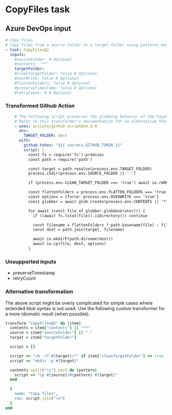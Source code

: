 # CopyFiles task

## Azure DevOps input

```yaml
# Copy files
# Copy files from a source folder to a target folder using patterns matching file paths (not folder paths)
- task: CopyFiles@2
  inputs:
    #sourceFolder: # Optional
    #contents: '**'
    targetFolder:
    #cleanTargetFolder: false # Optional
    #overWrite: false # Optional
    #flattenFolders: false # Optional
    #preserveTimestamp: false # Optional
    #retryCount: 0 # Optional
```

### Transformed Github Action

```yaml
    # The following script preserves the globbing behavior of the CopyFiles task.
    # Refer to this transformer's documentation for an alternative that will work in simple cases.
    - uses: actions/github-script@v6.4.0
      env:
        TARGET_FOLDER: dest
      with:
        github-token: "${{ secrets.GITHUB_TOKEN }}"
        script: |-
          const fs = require('fs').promises
          const path = require('path')

          const target = path.resolve(process.env.TARGET_FOLDER)
          process.chdir(process.env.SOURCE_FOLDER || '.')

          if (process.env.CLEAN_TARGET_FOLDER === 'true') await io.rmRF(target)

          const flattenFolders = process.env.FLATTEN_FOLDERS === 'true'
          const options = {force: process.env.OVERWRITE === 'true'}
          const globber = await glob.create(process.env.CONTENTS || '**')

          for await (const file of globber.globGenerator()) {
            if ((await fs.lstat(file)).isDirectory()) continue

            const filename = flattenFolders ? path.basename(file) : file.substring(process.cwd().length)
            const dest = path.join(target, filename)

            await io.mkdirP(path.dirname(dest))
            await io.cp(file, dest, options)
          }
```

### Unsupported inputs

- preserveTimestamp
- retryCount

### Alternative transformation

The above script might be overly complicated for simple cases where extended blob syntax is not used. Use the following custom transformer for a more idiomatic result (when possible).

```ruby
transform "CopyFiles@2" do |item|
  contents = item["contents"] || "**"
  source = item["sourceFolder"] || "."
  target = item["targetFolder"]

  script = []

  script << "rm -rf #{target}/*" if item["cleanTargetFolder"] == true
  script << "mkdir -p #{target}"

  contents.split("\n").each do |pattern|
    script << "cp #{source}/#{pattern} #{target}"
  end

  {
    name: "Copy files",
    run: script.join("\n")
  }
end
```

